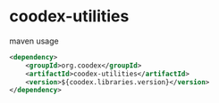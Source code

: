 # coodex-utilities

maven usage

```xml
<dependency>
    <groupId>org.coodex</groupId>
    <artifactId>coodex-utilities</artifactId>
    <version>${coodex.libraries.version}</version>
</dependency>
```
